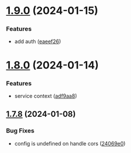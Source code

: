 # [1.9.0](https://github.com/mavvy22/miniserver/compare/v1.8.0...v1.9.0) (2024-01-15)


### Features

* add auth ([eaeef26](https://github.com/mavvy22/miniserver/commit/eaeef265a230ccbf74120f6b6c5b4d7da309da7d))

# [1.8.0](https://github.com/mavvy22/miniserver/compare/v1.7.8...v1.8.0) (2024-01-14)


### Features

* service context ([adf9aa8](https://github.com/mavvy22/miniserver/commit/adf9aa84c7745b81447d5093ee3bc7e4fb74ddb1))

## [1.7.8](https://github.com/mavvy22/miniserver/compare/v1.7.7...v1.7.8) (2024-01-08)


### Bug Fixes

* config is undefined on handle cors ([24069e0](https://github.com/mavvy22/miniserver/commit/24069e00446e2e1107403930ac995dfffece6def))
